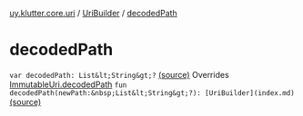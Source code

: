 [uy.klutter.core.uri](../index.md) / [UriBuilder](index.md) / [decodedPath](.)


# decodedPath

`var decodedPath: List&lt;String&gt;?` [(source)](https://github.com/kohesive/klutter/blob/master/core-jdk6/src/main/kotlin/uy/klutter/core/uri/UriBuilder.kt#L127)
Overrides [ImmutableUri.decodedPath](../-immutable-uri/decoded-path.md)
`fun decodedPath(newPath:&nbsp;List&lt;String&gt;?): [UriBuilder](index.md)` [(source)](https://github.com/kohesive/klutter/blob/master/core-jdk6/src/main/kotlin/uy/klutter/core/uri/UriBuilder.kt#L218)



